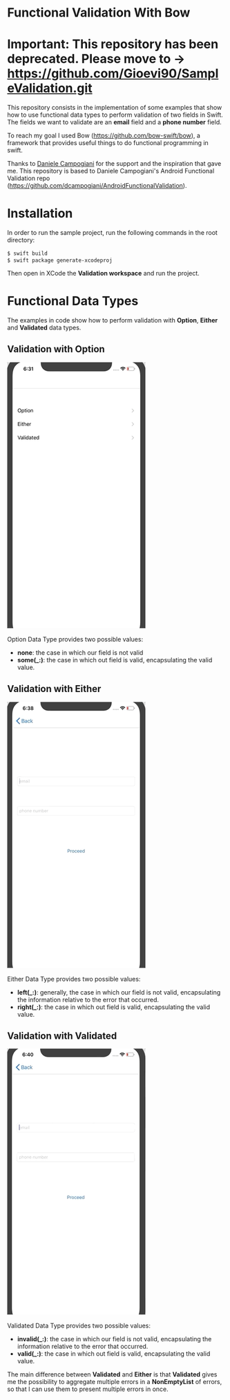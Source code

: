 # Functional Validation With Bow

# Important: This repository has been deprecated. Please move to -> https://github.com/Gioevi90/SampleValidation.git

This repository consists in the implementation of some examples that show how to use functional data types to perform validation of two fields in Swift.
The fields we want to validate are an **email** field and a **phone number** field.

To reach my goal I used Bow (https://github.com/bow-swift/bow), a framework that provides useful things to do functional programming in swift.

Thanks to [Daniele Campogiani](https://github.com/dcampogiani) for the support and the inspiration that gave me. This repository is based to Daniele Campogiani's Android Functional Validation repo (https://github.com/dcampogiani/AndroidFunctionalValidation).

# Installation

In order to run the sample project, run the following commands in the root directory:

```
$ swift build
$ swift package generate-xcodeproj
```
Then open in XCode the **Validation workspace** and run the project.

# Functional Data Types

The examples in code show how to perform validation with **Option**, **Either** and **Validated** data types.

## Validation with Option

![](Option.gif)

Option Data Type provides two possible values:

* **none**: the case in which our field is not valid
* **some(_:)**: the case in which out field is valid, encapsulating the valid value.

## Validation with Either

![](Either.gif)

Either Data Type provides two possible values:

* **left(_:)**: generally, the case in which our field is not valid, encapsulating the information relative to the error that occurred. 
* **right(_:)**: the case in which out field is valid, encapsulating the valid value.

## Validation with Validated


![](Validated.gif)

Validated Data Type provides two possible values:

* **invalid(_:)**: the case in which our field is not valid, encapsulating the information relative to the error that occurred. 
* **valid(_:)**: the case in which out field is valid, encapsulating the valid value.

The main difference between **Validated** and **Either** is that **Validated** gives me the possibility to aggregate multiple errors in a **NonEmptyList** of errors, so that I can use them to present multiple errors in once.
